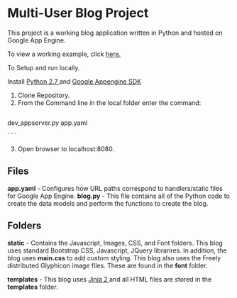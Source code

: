 # Multi-User Blog Project

This project is a working blog application written in Python and hosted on Google
App Engine.

To view a working example, click [here.][3b7474d4]


To Setup and run locally.


Install [Python 2.7 ][f7403f8d]and [Google Appengine SDK][d7b372f6]


1. Clone Repository.
2. From the Command line in the local folder enter the command:
    ```
  dev_appserver.py app.yaml

    ```
3. Open browser to localhost:8080.

## Files

**app.yaml** - Configures how URL paths correspond to handlers/static files for Google App Engine.
**blog.py** - This file contains all of the Python code to create the data models and perform the functions to create the blog.

## Folders

**static** - Contains the Javascript, Images, CSS, and Font folders. This blog uses standard Bootstrap CSS, Javascript, JQuery librarires. In addition, the blog uses  **main.css** to add custom styling. This blog also uses the Freely distributed Glyphicon image files. These are found in the **font** folder.

**templates** - This blog uses [Jinja 2 ][ab1da425]and all HTML files are stored in the **templates** folder. 






[3b7474d4]: https://jcole-fstack.appspot.com/blog "Full-Stack Blog"
[d7b372f6]: https://cloud.google.com/appengine/docs/standard/python/download "Google App Engine"
[f7403f8d]: https://www.python.org/downloads/ "Python"
[ab1da425]: http://jinja.pocoo.org/ "Jinja 2"
